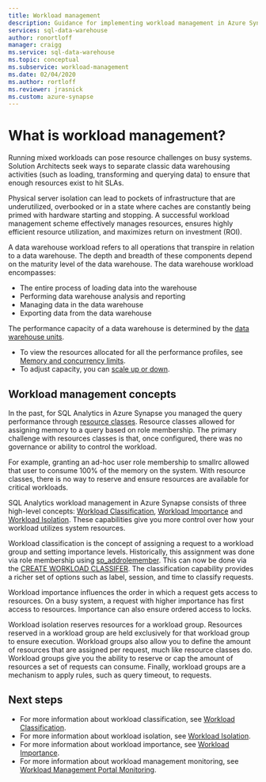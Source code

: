 ```yaml
---
title: Workload management 
description: Guidance for implementing workload management in Azure Synapse Analytics.
services: sql-data-warehouse
author: ronortloff
manager: craigg
ms.service: sql-data-warehouse
ms.topic: conceptual
ms.subservice: workload-management
ms.date: 02/04/2020
ms.author: rortloff
ms.reviewer: jrasnick
ms.custom: azure-synapse
---
```


# What is workload management?

Running mixed workloads can pose resource challenges on busy systems.  Solution Architects seek ways to separate classic data warehousing activities (such as loading, transforming and querying data) to ensure that enough resources exist to hit SLAs.  

Physical server isolation can lead to pockets of infrastructure that are underutilized, overbooked or in a state where caches are constantly being primed with hardware starting and stopping.  A successful workload management scheme effectively manages resources, ensures highly efficient resource utilization, and maximizes return on investment (ROI).

A data warehouse workload refers to all operations that transpire in relation to a data warehouse. The depth and breadth of these components depend on the maturity level of the data warehouse.  The data warehouse workload encompasses: 
- The entire process of loading data into the warehouse 
- Performing data warehouse analysis and reporting
- Managing data in the data warehouse 
- Exporting data from the data warehouse

The performance capacity of a data warehouse is determined by the [data warehouse units](what-is-a-data-warehouse-unit-dwu-cdwu.md).
- To view the resources allocated for all the performance profiles, see [Memory and concurrency limits](memory-concurrency-limits.md).
- To adjust capacity, you can [scale up or down](quickstart-scale-compute-portal.md).


## Workload management concepts
In the past, for SQL Analytics in Azure Synapse you managed the query performance through [resource classes](resource-classes-for-workload-management.md).  Resource classes allowed for assigning memory to a query based on role membership.  The primary challenge with resources classes is that, once configured, there was no governance or ability to control the workload.  

For example, granting an ad-hoc user role membership to smallrc allowed that user to consume 100% of the memory on the system.  With resource classes, there is no way to reserve and ensure resources are available for critical workloads.

SQL Analytics workload management in Azure Synapse consists of three high-level concepts: [Workload Classification](sql-data-warehouse-workload-classification.md), [Workload Importance](sql-data-warehouse-workload-importance.md) and [Workload Isolation](sql-data-warehouse-workload-isolation.md).  These capabilities give you more control over how your workload utilizes system resources.

Workload classification is the concept of assigning a request to a workload group and setting importance levels.  Historically, this assignment was done via role membership using [sp_addrolemember](https://docs.microsoft.com/azure/sql-data-warehouse/resource-classes-for-workload-management#change-a-users-resource-class).  This can now be done via the [CREATE WORKLOAD CLASSIFER](https://docs.microsoft.com/sql/t-sql/statements/create-workload-classifier-transact-sql).  The classification capability provides a richer set of options such as label, session, and time to classify requests.

Workload importance influences the order in which a request gets access to resources.  On a busy system, a request with higher importance has first access to resources.  Importance can also ensure ordered access to locks. 

Workload isolation reserves resources for a workload group.  Resources reserved in a workload group are held exclusively for that workload group to ensure execution.  Workload groups also allow you to define the amount of resources that are assigned per request, much like resource classes do.  Workload groups give you the ability to reserve or cap the amount of resources a set of requests can consume.  Finally, workload groups are a mechanism to apply rules, such as query timeout, to requests.  


## Next steps

- For more information about workload classification, see [Workload Classification](sql-data-warehouse-workload-classification.md).  
- For more information about workload isolation, see [Workload Isolation](sql-data-warehouse-workload-isolation.md).  
- For more information about workload importance, see [Workload Importance](sql-data-warehouse-workload-importance.md).  
- For more information about workload management monitoring, see [Workload Management Portal Monitoring](sql-data-warehouse-workload-management-portal-monitor.md).  
